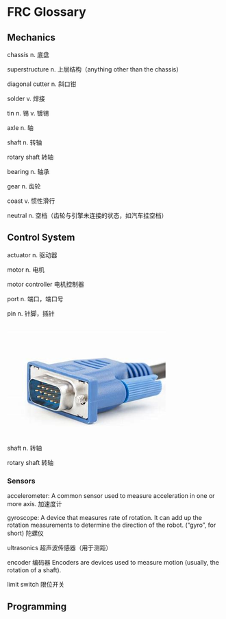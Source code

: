 # FRC Glossary

## Mechanics

chassis n. 底盘

superstructure n. 上层结构（anything other than the chassis）

diagonal cutter n. 斜口钳

solder v. 焊接

tin n. 锡 v. 镀锡

axle n. 轴

shaft n. 转轴

rotary shaft 转轴

bearing n. 轴承

gear n. 齿轮

coast v. 惯性滑行

neutral n. 空档（齿轮与引擎未连接的状态，如汽车挂空档）

## Control System

actuator n. 驱动器

motor n. 电机

motor controller 电机控制器

port n. 端口，端口号

pin n. 针脚，插针

![A VGA connector with 15 pins](.gitbook/assets/image.png)

shaft n. 转轴

rotary shaft 转轴

### Sensors

accelerometer: A common sensor used to measure acceleration in one or more axis. 加速度计

gyroscope: A device that measures rate of rotation. It can add up the rotation measurements to determine the direction of the robot. (“gyro”, for short) 陀螺仪

ultrasonics 超声波传感器（用于测距）

encoder 编码器 Encoders are devices used to measure motion (usually, the rotation of a shaft).

limit switch 限位开关



## Programming
